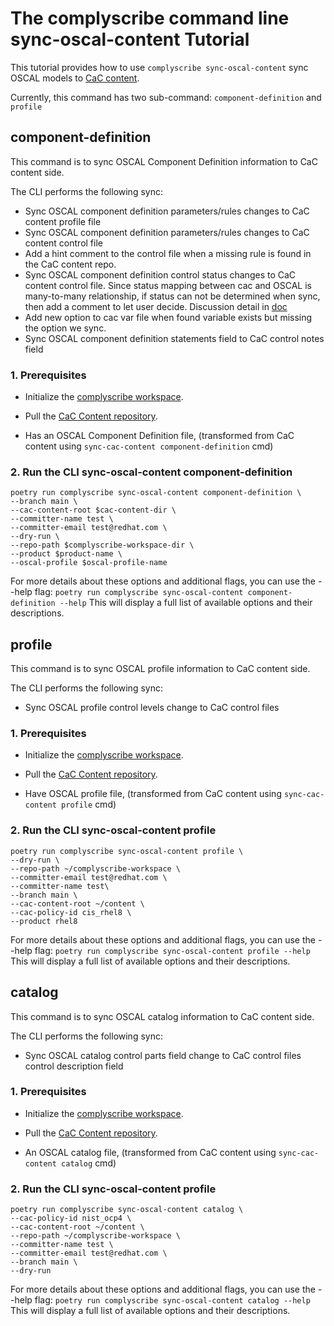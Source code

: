 # The complyscribe command line sync-oscal-content Tutorial

This tutorial provides how to use `complyscribe sync-oscal-content` sync OSCAL models to [CaC content](https://github.com/ComplianceAsCode/content).

Currently, this command has two sub-command: `component-definition` and `profile`

## component-definition

This command is to sync OSCAL Component Definition information to CaC content side.

The CLI performs the following sync:

- Sync OSCAL component definition parameters/rules changes to CaC content profile file
- Sync OSCAL component definition parameters/rules changes to CaC content control file
- Add a hint comment to the control file when a missing rule is found in the CaC content repo.
- Sync OSCAL component definition control status changes to CaC content control file. Since status mapping between
cac and OSCAL is many-to-many relationship, if status can not be determined when sync, then add a comment to let user
decide. Discussion detail in [doc](https://github.com/complytime/complyscribe/discussions/511)
- Add new option to cac var file when found variable exists but missing the option we sync.
- Sync OSCAL component definition statements field to CaC control notes field

### 1. Prerequisites

- Initialize the [complyscribe workspace](../tutorials/github.md#3-initialize-complyscribe-workspace).

- Pull the [CaC Content repository](https://github.com/ComplianceAsCode/content).

- Has an OSCAL Component Definition file, (transformed from CaC content using `sync-cac-content component-definition` cmd)

### 2. Run the CLI sync-oscal-content component-definition
```shell
poetry run complyscribe sync-oscal-content component-definition \ 
--branch main \
--cac-content-root $cac-content-dir \
--committer-name test \
--committer-email test@redhat.com \
--dry-run \
--repo-path $complyscribe-workspace-dir \
--product $product-name \
--oscal-profile $oscal-profile-name
```

For more details about these options and additional flags, you can use the --help flag:
`poetry run complyscribe sync-oscal-content component-definition --help`
This will display a full list of available options and their descriptions.


## profile

This command is to sync OSCAL profile information to CaC content side.

The CLI performs the following sync:

- Sync OSCAL profile control levels change to CaC control files

### 1. Prerequisites

- Initialize the [complyscribe workspace](../tutorials/github.md#3-initialize-complyscribe-workspace).

- Pull the [CaC Content repository](https://github.com/ComplianceAsCode/content).

- Have OSCAL profile file, (transformed from CaC content using `sync-cac-content profile` cmd)

### 2. Run the CLI sync-oscal-content profile
```shell
poetry run complyscribe sync-oscal-content profile \
--dry-run \
--repo-path ~/complyscribe-workspace \
--committer-email test@redhat.com \
--committer-name test\
--branch main \
--cac-content-root ~/content \
--cac-policy-id cis_rhel8 \
--product rhel8
```

For more details about these options and additional flags, you can use the --help flag:
`poetry run complyscribe sync-oscal-content profile --help`
This will display a full list of available options and their descriptions.

## catalog

This command is to sync OSCAL catalog information to CaC content side.

The CLI performs the following sync:

- Sync OSCAL catalog control parts field change to CaC control files control description field

### 1. Prerequisites

- Initialize the [complyscribe workspace](../tutorials/github.md#3-initialize-complyscribe-workspace).

- Pull the [CaC Content repository](https://github.com/ComplianceAsCode/content).

- An OSCAL catalog file, (transformed from CaC content using `sync-cac-content catalog` cmd)

### 2. Run the CLI sync-oscal-content profile
```shell
poetry run complyscribe sync-oscal-content catalog \
--cac-policy-id nist_ocp4 \
--cac-content-root ~/content \
--repo-path ~/complyscribe-workspace \
--committer-name test \
--committer-email test@redhat.com \
--branch main \
--dry-run
```

For more details about these options and additional flags, you can use the --help flag:
`poetry run complyscribe sync-oscal-content catalog --help`
This will display a full list of available options and their descriptions.